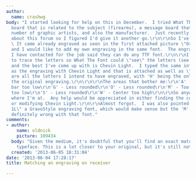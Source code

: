```yaml
---
author:
  name: crashwg
body: "I started looking for help on this in December.  I tried What The Font, a message
  board that is related to the subject (firearms), a message board that has a fair
  number of graphic artists, and also the manufacturer.  Just recently I was told
  about this forum so I figured I'd give it another go.\r\n\r\nSo I've got a gun part.
  \ It came already engraved as seen in the first attached picture \"OrigEngraving\",
  and I would like to add my own engraving in the same font.  The engraving company
  I have contacted for the job said they can do any TTF font.\r\n\r\nI did my best
  to trace the letters so What The Font could \"see\" the letters (see \"tracelettertry\")
  and the best I've come up with is Chevin Light.  I typed the same information up
  as the engraving with Chevin Light and that is attached as well as \"ChevinLightExample\".\r\n\r\n\"ACDEFGHIMNORSTU\"
  are all the letters I intend to have engraved, with 'H' being the only one not on
  the original engraving.\r\n\r\n\r\nThe areas that bother me:\r\n'A' - Curved sides,
  bar too low\r\n'G' - Less rounded\r\n'O' - Less rounded\r\n'M' - Too narrow, center
  too low\r\n'S' - Less rounded\r\n'W' - Center too high\r\n\r\nSo anyway, that's
  where I'm at.  Any help would be appreciated in either finding the correct font
  or modifying Chevin Light.\r\n\r\nAlmost forgot.  I was also pointed to \"US BLOCK
  1L\" a GravoStyle engraving font, which would make sense but the 'M' 'W' & 'G' are
  definitely wrong with that font."
comments:
- author:
    name: oldnick
    picture: 109434
  body: "Given the medium, it's doubtful that you'll find an exact match in a digital
    typeface. This is a lot closer to your original, but it's still not cigar-worthy...\r\n\r\nhttp://www.myfonts.com/fonts/nicksfonts/planscribe-nf/regular/glyphs.html"
  created: '2013-06-05 18:31:04'
date: '2013-06-04 17:28:17'
title: Matching an engraving on receiver

---
```


